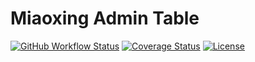 # Miaoxing Admin Table

[![GitHub Workflow Status](https://img.shields.io/github/actions/workflow/status/miaoxing/mxjs-a-table/build.yml?style=flat-square)](https://github.com/miaoxing/mxjs-a-table/actions)
[![Coverage Status](https://img.shields.io/coveralls/miaoxing/mxjs-a-table.svg?style=flat-square)](https://coveralls.io/r/miaoxing/mxjs-a-table)
[![License](http://img.shields.io/badge/license-MIT-brightgreen.svg?style=flat-square)](http://www.opensource.org/licenses/MIT)
